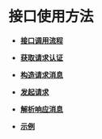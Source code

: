 # 接口使用方法<a name="ZH-CN_TOPIC_0096010435"></a>

-   **[接口调用流程](接口调用流程.md)**  

-   **[获取请求认证](获取请求认证.md)**  

-   **[构造请求消息](构造请求消息.md)**  

-   **[发起请求](发起请求.md)**  

-   **[解析响应消息](解析响应消息.md)**  

-   **[示例](示例.md)**  


